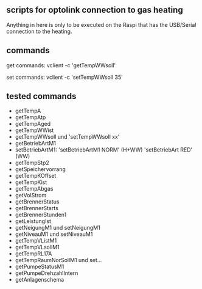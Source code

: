 ## scripts for optolink connection to gas heating

Anything in here is only to be executed on the Raspi that has the USB/Serial
connection to the heating.

## commands

get commands:
vclient -c 'getTempWWsoll'

set commands:
vclient -c 'setTempWWsoll 35'

## tested commands
- getTempA
- getTempAtp
- getTempAged
- getTempWWist
- getTempWWsoll und 'setTempWWsoll xx'
- getBetriebArtM1
- setBetriebArtM1:
    'setBetriebArtM1 NORM' (H+WW) 
    'setBetriebArt RED' (WW)
- getTempStp2
- getSpeichervorrang
- getTempKOffset
- getTempKist
- getTempAbgas
- getVolStrom
- getBrennerStatus
- getBrennerStarts
- getBrennerStunden1
- getLeistungIst
- getNeigungM1 und setNeigungM1
- getNiveauM1 und setNiveauM1
- getTempVListM1
- getTempVLsollM1
- getTempRL17A
- getTempRaumNorSollM1 und set...
- getPumpeStatusM1
- getPumpeDrehzahlIntern
- getAnlagenschema


